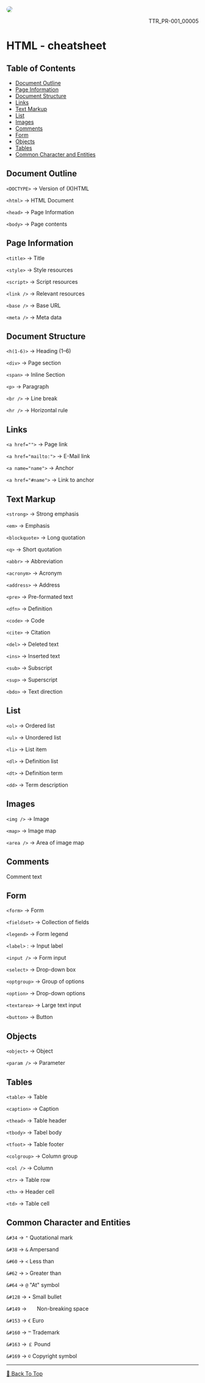 <!--[Banner]-->
<kbd>
  <img align="center" width="auto" height="auto" style="border-radius: 10px" src="assets/content/banner/TTR_PR-001_00005-A_1.jpg"/>
</kbd>

<p align="right">TTR_PR-001_00005</p>

# HTML - cheatsheet

## Table of Contents
- [Document Outline](#document-outline)
- [Page Information](#page-information)
- [Document Structure](#document-structure)
- [Links](#links)
- [Text Markup](#text-markup)
- [List](#list)
- [Images](#images)
- [Comments](#comments)
- [Form](#form)
- [Objects](#objects)
- [Tables](#tables)
- [Common Character and Entities](#common-character-and-entities)

## Document Outline
`<DOCTYPE>` → Version of (X)HTML

`<html>` → HTML Document

`<head>` → Page Information

`<body>` → Page contents

## Page Information
`<title>` → Title

`<style>` → Style resources

`<script>` → Script resources

`<link />` → Relevant resources

`<base />` → Base URL

`<meta />` → Meta data

## Document Structure
`<h(1-6)>` → Heading (1–6)

`<div>` → Page section

`<span>` → Inline Section

`<p>` → Paragraph

`<br />` → Line break

`<hr />` → Horizontal rule

## Links
`<a href="">` → Page link

`<a href="mailto:">` → E-Mail link

`<a name="name">` → Anchor

`<a href="#name">` → Link to anchor

## Text Markup
`<strong>` → Strong emphasis

`<em>` → Emphasis

`<blockquote>` → Long quotation

`<q>` → Short quotation

`<abbr>` → Abbreviation

`<acronym>` → Acronym

`<address>` → Address

`<pre>` → Pre-formated text

`<dfn>` → Definition

`<code>` → Code

`<cite>` → Citation

`<del>` → Deleted text

`<ins>` → Inserted text

`<sub>` → Subscript

`<sup>` → Superscript

`<bdo>` → Text direction

## List
`<ol>` → Ordered list

`<ul>` → Unordered list

`<li>` → List item

`<dl>` → Definition list

`<dt>` → Definition term

`<dd>` → Term description

## Images
`<img />` → Image

`<map>` → Image map

`<area />` → Area of image map

## Comments
<!--comment text --> Comment text

## Form
`<form>` → Form

`<fieldset>` → Collection of fields

`<legend>` → Form legend

`<label>` : → Input label

`<input />` → Form input

`<select>` → Drop-down box

`<optgroup>` → Group of options

`<option>` → Drop-down options

`<textarea>` → Large text input

`<button>` → Button

## Objects
`<object>` → Object

`<param />` → Parameter

## Tables
`<table>` → Table

`<caption>` → Caption

`<thead>` → Table header

`<tbody>` → Tabel body

`<tfoot>` → Table footer

`<colgroup>` → Column group

`<col />` → Column

`<tr>` → Table row

`<th>` → Header cell

`<td>` → Table cell

## Common Character and Entities
`&#34` → `"` Quotational mark

`&#38` → `&` Ampersand

`&#60` → `<` Less than

`&#62` → `>` Greater than

`&#64` → `@` "At" symbol

`&#128` → `∙` Small bullet

`&#149` → ` ` &nbsp;&nbsp;&nbsp;Non-breaking space

`&#153` → `€` Euro

`&#160` → `™️` Trademark

`&#163` → `￡` Pound

`&#169` → `©` Copyright symbol

---


[🔼 Back To Top](#html---cheatsheet)